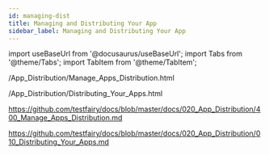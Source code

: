 ```yaml
---
id: managing-dist
title: Managing and Distributing Your App
sidebar_label: Managing and Distributing Your App
---
```


import useBaseUrl from '@docusaurus/useBaseUrl';
import Tabs from '@theme/Tabs';
import TabItem from '@theme/TabItem';

/App_Distribution/Manage_Apps_Distribution.html

/App_Distribution/Distributing_Your_Apps.html

https://github.com/testfairy/docs/blob/master/docs/020_App_Distribution/400_Manage_Apps_Distribution.md

https://github.com/testfairy/docs/blob/master/docs/020_App_Distribution/010_Distributing_Your_Apps.md